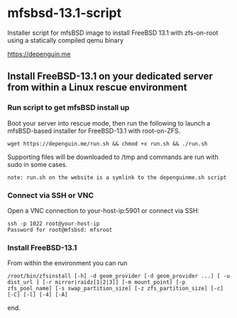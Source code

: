 # mfsbsd-13.1-script
Installer script for mfsBSD image to install FreeBSD 13.1 with zfs-on-root using a statically compiled qemu binary

https://depenguin.me

## Install FreeBSD-13.1 on your dedicated server from within a Linux rescue environment

### Run script to get mfsBSD install up

Boot your server into rescue mode, then run the following to launch a mfsBSD-based installer for FreeBSD-13.1 with root-on-ZFS.

```
wget https://depenguin.me/run.sh && chmod +x run.sh && ./run.sh 
```

Supporting files will be downloaded to /tmp and commands are run with sudo in some cases.

```
note: run.sh on the website is a symlink to the depenguinme.sh script
```

### Connect via SSH or VNC

Open a VNC connection to your-host-ip:5901 or connect via SSH:

```
ssh -p 1022 root@your-host-ip
Password for root@mfsbsd: mfsroot 
```

### Install FreeBSD-13.1

From within the environment you can run

```
/root/bin/zfsinstall [-h] -d geom_provider [-d geom_provider ...] [ -u dist_url ] [-r mirror|raidz[1|2|3]] [-m mount_point] [-p zfs_pool_name] [-s swap_partition_size] [-z zfs_partition_size] [-c] [-C] [-l] [-4] [-A]
```

end.